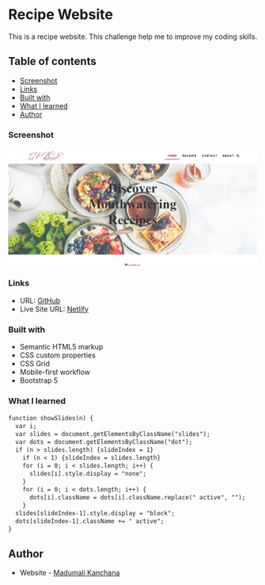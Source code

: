 # Recipe Website

This is a recipe website. This challenge help me to improve my coding skills. 

## Table of contents
  - [Screenshot](#screenshot)
  - [Links](#links)
  - [Built with](#built-with)
  - [What I learned](#what-i-learned)
  - [Author](#author)


### Screenshot

![](./vendor/images/screenshot.png)


### Links

- URL: [GitHub]()
- Live Site URL: [Netlify]()



### Built with

- Semantic HTML5 markup
- CSS custom properties
- CSS Grid
- Mobile-first workflow
- Bootstrap 5


### What I learned

```Js
function showSlides(n) {
  var i;
  var slides = document.getElementsByClassName("slides");
  var dots = document.getElementsByClassName("dot");
  if (n > slides.length) {slideIndex = 1}
    if (n < 1) {slideIndex = slides.length}
    for (i = 0; i < slides.length; i++) {
      slides[i].style.display = "none";
    }
    for (i = 0; i < dots.length; i++) {
      dots[i].className = dots[i].className.replace(" active", "");
    }
  slides[slideIndex-1].style.display = "block";
  dots[slideIndex-1].className += " active";
}
```


## Author

- Website - [Madumali Kanchana](https://github.com/madu-99/Receipe-Website.git)

